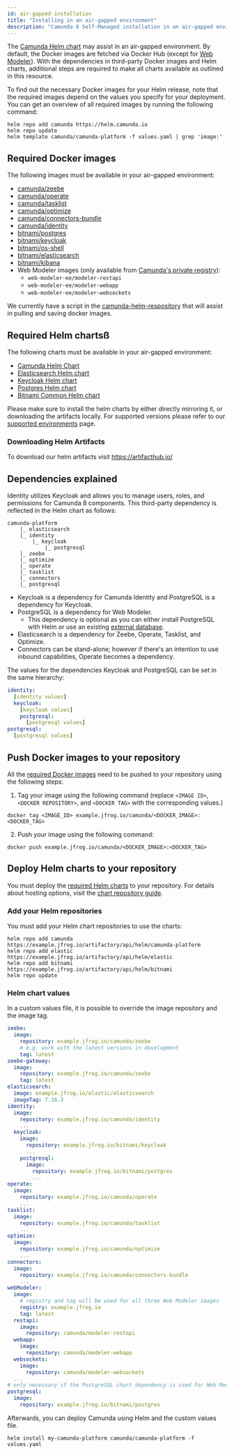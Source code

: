 ```yaml
---
id: air-gapped-installation
title: "Installing in an air-gapped environment"
description: "Camunda 8 Self-Managed installation in an air-gapped environment"
---
```


The [Camunda Helm chart](../../helm-kubernetes/deploy.md) may assist in an air-gapped environment. By default, the Docker images are fetched via Docker Hub (except for [Web Modeler](../../docker.md#web-modeler)).
With the dependencies in third-party Docker images and Helm charts, additional steps are required to make all charts available as outlined in this resource.

To find out the necessary Docker images for your Helm release, note that the required images depend on the values you specify for your deployment. You can get an overview of all required images by running the following command:

```
helm repo add camunda https://helm.camunda.io
helm repo update
helm template camunda/camunda-platform -f values.yaml | grep 'image:'
```

## Required Docker images

The following images must be available in your air-gapped environment:

- [camunda/zeebe](https://hub.docker.com/r/camunda/zeebe)
- [camunda/operate](https://hub.docker.com/r/camunda/operate)
- [camunda/tasklist](https://hub.docker.com/r/camunda/tasklist)
- [camunda/optimize](https://hub.docker.com/r/camunda/optimize)
- [camunda/connectors-bundle](https://hub.docker.com/r/camunda/connectors-bundle)
- [camunda/identity](https://hub.docker.com/r/camunda/identity)
- [bitnami/postgres](https://hub.docker.com/r/bitnami/postgresql)
- [bitnami/keycloak](https://hub.docker.com/r/bitnami/keycloak)
- [bitnami/os-shell](https://hub.docker.com/r/bitnami/os-shell/)
- [bitnami/elasticsearch](https://hub.docker.com/r/bitnami/elasticsearch/)
- [bitnami/kibana](https://hub.docker.com/r/bitnami/kibana/)
- Web Modeler images (only available from [Camunda's private registry](../../docker.md#web-modeler)):
  - `web-modeler-ee/modeler-restapi`
  - `web-modeler-ee/modeler-webapp`
  - `web-modeler-ee/modeler-websockets`

We currently have a script in the [camunda-helm-respository](https://github.com/camunda/camunda-platform-helm/blob/c6a6e0c327f2acb8746802fbe03b3774b8284de3/scripts/download-chart-docker-images.sh) that will assist in pulling and saving docker images.

## Required Helm chartsß

The following charts must be available in your air-gapped environment:

- [Camunda Helm Chart](https://artifacthub.io/packages/helm/camunda/camunda-platform)
- [Elasticsearch Helm chart](https://github.com/bitnami/charts/tree/main/bitnami/elasticsearch)
- [Keycloak Helm chart](https://github.com/bitnami/charts/tree/main/bitnami/keycloak)
- [Postgres Helm chart](https://github.com/bitnami/charts/tree/main/bitnami/postgresql)
- [Bitnami Common Helm chart](https://github.com/bitnami/charts/tree/main/bitnami/common)

Please make sure to install the helm charts by either directly mirroring it, or downloading the artifacts locally. For supported versions please refer to our [supported environments](https://docs.camunda.io/docs/reference/supported-environments/#camunda-8-self-managed) page.

### Downloading Helm Artifacts

To download our helm artifacts visit https://artifacthub.io/

## Dependencies explained

Identity utilizes Keycloak and allows you to manage users, roles, and permissions for Camunda 8 components. This third-party dependency is reflected in the Helm chart as follows:

```
camunda-platform
    |_ elasticsearch
    |_ identity
        |_ keycloak
            |_ postgresql
    |_ zeebe
    |_ optimize
    |_ operate
    |_ tasklist
    |_ connectors
    |_ postgresql
```

- Keycloak is a dependency for Camunda Identity and PostgreSQL is a dependency for Keycloak.
- PostgreSQL is a dependency for Web Modeler.
  - This dependency is optional as you can either install PostgreSQL with Helm or use an existing [external database](../deploy.md#optional-configure-external-database).
- Elasticsearch is a dependency for Zeebe, Operate, Tasklist, and Optimize.
- Connectors can be stand-alone; however if there's an intention to use inbound capabilities, Operate becomes a dependency.

The values for the dependencies Keycloak and PostgreSQL can be set in the same hierarchy:

```yaml
identity:
  [identity values]
  keycloak:
    [keycloak values]
    postgresql:
      [postgresql values]
postgresql:
  [postgresql values]
```

## Push Docker images to your repository

All the [required Docker images](#required-docker-images) need to be pushed to your repository using the following steps:

1. Tag your image using the following command (replace `<IMAGE ID>`, `<DOCKER REPOSITORY>`, and `<DOCKER TAG>` with the corresponding values.)

```
docker tag <IMAGE_ID> example.jfrog.io/camunda/<DOCKER_IMAGE>:<DOCKER_TAG>
```

2. Push your image using the following command:

```
docker push example.jfrog.io/camunda/<DOCKER_IMAGE>:<DOCKER_TAG>
```

## Deploy Helm charts to your repository

You must deploy the [required Helm charts](#required-helm-charts) to your repository.
For details about hosting options, visit the [chart repository guide](https://helm.sh/docs/topics/chart_repository).

### Add your Helm repositories

You must add your Helm chart repositories to use the charts:

```
helm repo add camunda https://example.jfrog.io/artifactory/api/helm/camunda-platform
helm repo add elastic https://example.jfrog.io/artifactory/api/helm/elastic
helm repo add bitnami https://example.jfrog.io/artifactory/api/helm/bitnami
helm repo update
```

### Helm chart values

In a custom values file, it is possible to override the image repository and the image tag.

```yaml
zeebe:
  image:
    repository: example.jfrog.io/camunda/zeebe
    # e.g. work with the latest versions in development
    tag: latest
zeebe-gateway:
  image:
    repository: example.jfrog.io/camunda/zeebe
    tag: latest
elasticsearch:
  image: example.jfrog.io/elastic/elasticsearch
  imageTag: 7.16.3
identity:
  image:
    repository: example.jfrog.io/camunda/identity
    ...
  keycloak:
    image:
      repository: example.jfrog.io/bitnami/keycloak
      ...
    postgresql:
      image:
        repository: example.jfrog.io/bitnami/postgres
        ...
operate:
  image:
    repository: example.jfrog.io/camunda/operate
    ...
tasklist:
  image:
    repository: example.jfrog.io/camunda/tasklist
    ...
optimize:
  image:
    repository: example.jfrog.io/camunda/optimize
    ...
connectors:
  image:
    repository: example.jfrog.io/camunda/connectors-bundle
    ...
webModeler:
  image:
    # registry and tag will be used for all three Web Modeler images
    registry: example.jfrog.io
    tag: latest
  restapi:
    image:
      repository: camunda/modeler-restapi
  webapp:
    image:
      repository: camunda/modeler-webapp
  websockets:
    image:
      repository: camunda/modeler-websockets
  ...
# only necessary if the PostgreSQL chart dependency is used for Web Modeler
postgresql:
  image:
    repository: example.jfrog.io/bitnami/postgres
```

Afterwards, you can deploy Camunda using Helm and the custom values file.

```
helm install my-camunda-platform camunda/camunda-platform -f values.yaml
```
